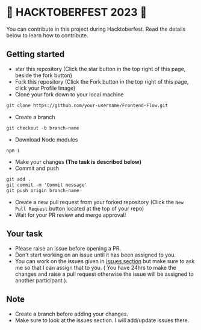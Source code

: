 # 🌟 HACKTOBERFEST 2023 🌟
You can contribute in this project during Hacktoberfest. Read the details below to learn how to contribute.

## Getting started
* star this repository (Click the star button in the top right of this page, beside the fork button)
* Fork this repository (Click the Fork button in the top right of this page, click your Profile Image)
* Clone your fork down to your local machine

```markdown
git clone https://github.com/your-username/Frontend-Flow.git

```
* Create a branch

```markdown
git checkout -b branch-name
```
* Download Node modules
```markdown
npm i
```
* Make your changes __(The task is described below)__
* Commit and push

```markdown
git add .
git commit -m 'Commit message'
git push origin branch-name
```
* Create a new pull request from your forked repository (Click the `New Pull Request` button located at the top of your repo)
* Wait for your PR review and merge approval!

## Your task
* Please raise an issue before opening a PR.
* Don't start working on an issue until it has been assigned to you.
* You can work on the issues given in [issues section](https://github.com/front-runner-sd/Frontend-Flow/issues) but make sure to ask me so that I can assign that to you. ( You have 24hrs to make the changes and raise a pull request otherwise the issue will be assigned to another participant ).

## Note
* Create a branch before adding your changes.
* Make sure to look at the issues section. I will add/update issues there.

